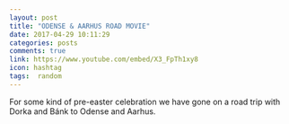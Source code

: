 ```yaml
---
layout: post
title: "ODENSE & AARHUS ROAD MOVIE"
date: 2017-04-29 10:11:29
categories: posts
comments: true
link: https://www.youtube.com/embed/X3_FpTh1xy8
icon: hashtag
tags:  random
---
```


For some kind of pre-easter celebration we have gone on a road trip with Dorka and Bánk to Odense and Aarhus.
